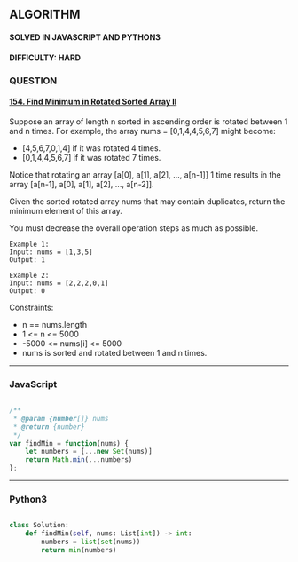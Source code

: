 ## ALGORITHM

#### SOLVED IN JAVASCRIPT AND PYTHON3
#### DIFFICULTY: HARD
### QUESTION

#### [154. Find Minimum in Rotated Sorted Array II](https://leetcode.com/problems/find-minimum-in-rotated-sorted-array-ii/)

Suppose an array of length n sorted in ascending order is rotated between 1 and n times. For example, the array nums = [0,1,4,4,5,6,7] might become:

* [4,5,6,7,0,1,4] if it was rotated 4 times.
* [0,1,4,4,5,6,7] if it was rotated 7 times.

Notice that rotating an array [a[0], a[1], a[2], ..., a[n-1]] 1 time results in the array [a[n-1], a[0], a[1], a[2], ..., a[n-2]].

Given the sorted rotated array nums that may contain duplicates, return the minimum element of this array.

You must decrease the overall operation steps as much as possible.

```
Example 1:
Input: nums = [1,3,5]
Output: 1

Example 2:
Input: nums = [2,2,2,0,1]
Output: 0
```

Constraints:

* n == nums.length
* 1 <= n <= 5000
* -5000 <= nums[i] <= 5000
* nums is sorted and rotated between 1 and n times.

-----

### JavaScript

```js

/**
 * @param {number[]} nums
 * @return {number}
 */
var findMin = function(nums) {
    let numbers = [...new Set(nums)]
    return Math.min(...numbers)
};

```

-----

### Python3

```py

class Solution:
    def findMin(self, nums: List[int]) -> int:
        numbers = list(set(nums))
        return min(numbers)
        
```
